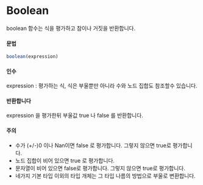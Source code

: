 # Boolean

boolean 함수는 식을 평가하고 참이나 거짓을 반환합니다.

#### 문법

```javascript
boolean(expression)
```



#### 인수

expression : 평가하는 식, 식은 부울뿐만 아니라 수와 노드 집합도 참조할수 있습니다.



#### 반환합니다

expression 을 평가한뒤 부울값 true 나 false 를 반환합니다.



#### 주의

* 수가 (+/-)0 이나 Nan이면 false 로 평가합니다. 그렇지 않으면 true로 평가합니다.
* 노드 집합이 비어 있으면 true 로 평가합니다.
* 문자열이 비어 있으면 false로 평가합니다. 그렇지 않으면 true로 평가합니다.
* 네가지 기본 타입 이외의 타입 개체는 그 타입 나름의 방법으로 부울로 변환합니다.



